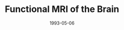 ---
title: "Functional MRI of the Brain"
project_id: 
date: 1993-05-06
conference_id: ""
presenters:
   - peter_bandettini
summary: "Functional MRI of the Brain, Arlington, VA"
file: /assets/presentations/
filename: 
layout: presentation
---